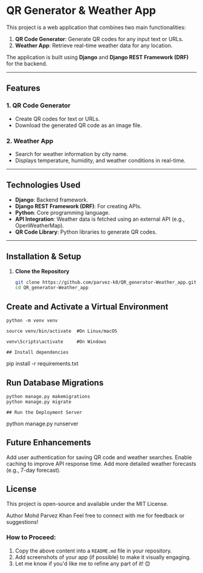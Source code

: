 # QR Generator & Weather App

This project is a web application that combines two main functionalities:
1. **QR Code Generator**: Generate QR codes for any input text or URLs.
2. **Weather App**: Retrieve real-time weather data for any location.

The application is built using **Django** and **Django REST Framework (DRF)** for the backend.

---

## Features

### 1. QR Code Generator
- Create QR codes for text or URLs.
- Download the generated QR code as an image file.

### 2. Weather App
- Search for weather information by city name.
- Displays temperature, humidity, and weather conditions in real-time.

---

## Technologies Used
- **Django**: Backend framework.
- **Django REST Framework (DRF)**: For creating APIs.
- **Python**: Core programming language.
- **API Integration**: Weather data is fetched using an external API (e.g., OpenWeatherMap).
- **QR Code Library**: Python libraries to generate QR codes.

---

## Installation & Setup

1. **Clone the Repository**
   ```bash
   git clone https://github.com/parvez-k0/QR_generator-Weather_app.git
   cd QR_generator-Weather_app
   
## Create and Activate a Virtual Environment
 ```
 python -m venv venv
   
 source venv/bin/activate  #On Linux/macOS
   
 venv\Scripts\activate     #On Windows

## Install dependencies
```
pip install -r requirements.txt

## Run Database Migrations
```
python manage.py makemigrations
python manage.py migrate

## Run the Deployment Server
```
python manage.py runserver

## Future Enhancements

Add user authentication for saving QR code and weather searches.
Enable caching to improve API response time.
Add more detailed weather forecasts (e.g., 7-day forecast).

## License

This project is open-source and available under the MIT License.


Author
Mohd Parvez Khan
Feel free to connect with me for feedback or suggestions!

### How to Proceed:
1. Copy the above content into a `README.md` file in your repository.
2. Add screenshots of your app (if possible) to make it visually engaging.
3. Let me know if you'd like me to refine any part of it! 😊

























